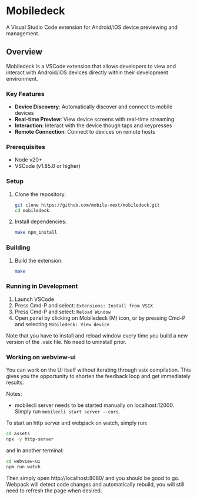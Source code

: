 # Mobiledeck

A Visual Studio Code extension for Android/iOS device previewing and management.

## Overview

Mobiledeck is a VSCode extension that allows developers to view and interact with Android/iOS devices directly within their development environment.

### Key Features

- **Device Discovery**: Automatically discover and connect to mobile devices
- **Real-time Preview**: View device screens with real-time streaming
- **Interaction**: Interact with the device though taps and keypresses
- **Remote Connection**: Connect to devices on remote hosts

### Prerequisites

- Node v20+
- VSCode (v1.85.0 or higher)

### Setup

1. Clone the repository:
   ```bash
   git clone https://github.com/mobile-next/mobiledeck.git
   cd mobiledeck
   ```

2. Install dependencies:
   ```bash
   make npm_install
   ```

### Building

1. Build the extension:
   ```bash
   make
   ```

### Running in Development

1. Launch VSCode
2. Press Cmd-P and select: `Extensions: Install from VSIX`
3. Press Cmd-P and select: `Reload Window`
4. Open panel by clicking on Mobiledeck (M) icon, or by pressing Cmd-P and selecting `Mobiledeck: View device`

Note that you have to install and reload window every time you build a new version of the .vsix file. No need to uninstall prior.

### Working on webview-ui

You can work on the UI itself without iterating through vsix compilation. This gives you the opportunity to shorten the feedback
loop and get immediately results.

Notes:
- mobilecli server needs to be started manually on localhost:12000. Simply run `mobilecli start server --cors`.

To start an http server and webpack on watch, simply run:
```bash
cd assets
npx -y http-server
```

and in another terminal:
```bash
cd webview-ui
npm run watch
```

Then simply open http://localhost:8080/ and you should be good to go. Webpack will detect code changes and automatically rebuild, you will still need to refresh the page when desired.
